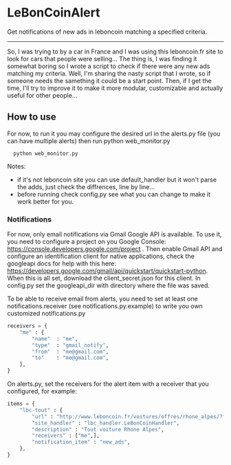 LeBonCoinAlert
==============

Get notifications of new ads in leboncoin matching a specified criteria.

---------------

So, I was trying to by a car in France and I was using this leboncoin.fr site to look for cars that people were selling...
The thing is, I was finding it somewhat boring so I wrote a script to check if there were any new ads matching my criteria.
Well, I'm sharing the nasty script that I wrote, so if someone needs the samething it could be a start point. 
Then, if I get the time, I'll try to improve it to make it more modular, customizable and actually useful for other people...

How to use
----------
For now, to run it you may configure the desired url in the alerts.py file (you can have multiple alerts) then run python web_monitor.py
```
  python web_monitor.py
```

Notes: 
  * if it's not leboncoin site you can use default_handler but it won't parse the adds, just check the diffrences, line by line...
  * before running check config.py see what you can change to make it work better for you.

### Notifications
For now, only email notifications via Gmail Google API is available. To use it, you need to configure a project on you Google Console: https://console.developers.google.com/project . Then enable Gmail API and configure an identification client for native applications, check the googleapi docs for help with this here: https://developers.google.com/gmail/api/quickstart/quickstart-python. When this is all set, download the client\_secret.json for this client. In config.py set the googleapi\_dir with directory where the file was saved.

To be able to receive email from alerts, you need to set at least one notifications.receiver (see notifications.py.example) to write you own customized notifications.py
```python
receivers = {
	"me" : {
		"name"	: "me",
		"type"	: "gmail_notify",
		"from"	: "me@gmail.com",
		"to"	: "me@gmail.com",
	}, 
}
```

On alerts.py, set the receivers for the alert item with a receiver that you configured, for example:
```python
items = {
	"lbc-tout" : { 
		"url" : "http://www.leboncoin.fr/voitures/offres/rhone_alpes/?f=a&th=1&ps=9&pe=15&rs=2008&fu=1", 
		"site_handler" : "lbc_handler.LeBonCoinHandler",
		"description" : "Tout voiture Rhone Alpes",
		"receivers" : ["me",],
		"notification_item" : "new_ads",
	},
}
```
